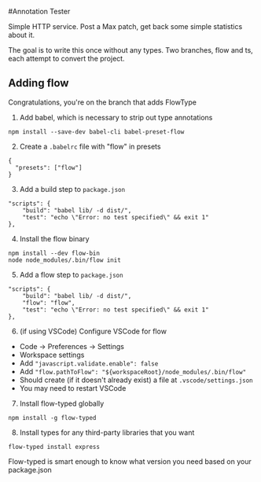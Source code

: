 #Annotation Tester

Simple HTTP service. Post a Max patch, get back some simple statistics about it.

The goal is to write this once without any types. Two branches, flow and ts, each
attempt to convert the project.

## Adding flow
Congratulations, you're on the branch that adds FlowType

1. Add babel, which is necessary to strip out type annotations

```
npm install --save-dev babel-cli babel-preset-flow

```
2. Create a `.babelrc` file with "flow" in presets

```
{
  "presets": ["flow"]
}
```
3. Add a build step to `package.json`

```
"scripts": {
	"build": "babel lib/ -d dist/",
	"test": "echo \"Error: no test specified\" && exit 1"
},
```
4. Install the flow binary
```
npm install --dev flow-bin
node node_modules/.bin/flow init
```
5. Add a flow step to `package.json`
```
"scripts": {
	"build": "babel lib/ -d dist/",
	"flow": "flow",
	"test": "echo \"Error: no test specified\" && exit 1"
},
```
6. (if using VSCode) Configure VSCode for flow
- Code -> Preferences -> Settings
- Workspace settings
- Add `"javascript.validate.enable": false`
- Add `"flow.pathToFlow": "${workspaceRoot}/node_modules/.bin/flow"`
- Should create (if it doesn't already exist) a file at `.vscode/settings.json`
- You may need to restart VSCode
7. Install flow-typed globally

```
npm install -g flow-typed
```
8. Install types for any third-party libraries that you want

```
flow-typed install express
```

Flow-typed is smart enough to know what version you need based on your package.json